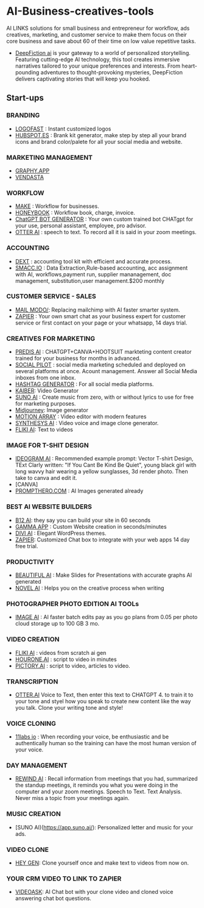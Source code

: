 # AI-Business-creatives-tools 
AI LINKS solutions for small business and entrepreneur for workflow, ads creatives, marketing, and customer service to make them focus on their core business and save about 60 of their time on low value repetitive tasks. 
- [DeepFiction ai]( https://www.deepfiction.ai/?via=easywithai) is your gateway to a world of personalized storytelling. Featuring cutting-edge AI technology, this tool creates immersive narratives tailored to your unique preferences and interests. From heart-pounding adventures to thought-provoking mysteries, DeepFiction delivers captivating stories that will keep you hooked.


## Start-ups
### BRANDING
- [LOGOFAST](https://shipfa.st/tools/logo-fast) : Instant customized logos
- [HUBSPOT.ES](https://www.hubspot.es/brand-kit-generator) : Brank kit generator, make step by step all your brand icons and brand color/palete for all your social media and website.

### MARKETING MANAGEMENT
- [GRAPHY.APP](https://graphy.app/)
- [VENDASTA](https://www.vendasta.com/home)
  
  
### WORKFLOW
- [MAKE](https://www.make.com/en?utm_campaign=gg-dg-nam-demandgen-search-brand&utm_source=google&utm_medium=cpc&utm_content=make&utm_term=make&gad_source=1&gclid=CjwKCAiAk9itBhASEiwA1my_6_Q6JH4KHhrUfr2VtRaobJlKHw3g6fSWTPXyglBZMhGvBt7Pju4tshoCeTMQAvD_BwE) : Workflow for businesses. 
- [HONEYBOOK](https://www.honeybook.com/getstarted?utm_source=google&utm_campaign=856275320&utm_medium=cpc&utm_content=e&utm_term=honeybook&placement=47188924001&device=c&gclsrc=aw.ds&gad_source=1&gclid=CjwKCAiAk9itBhASEiwA1my_6-QDmnmfWXDo6WqubT_uUXW6t4TUICZWYJdeTl-8RJEv9OYiKXkZzBoCh4YQAvD_BwE) : Workflow book, charge, invoice.
- [ChatGPT BOT GENERATOR](https://sendbird.com/products/chatgpt-integration?utm_medium=paid-search&utm_source=google&utm_content=top-converters&utm_campaign=2023-q3-paid-search-google-top-converters&_bt=676750257574&_bk=ai%20chatbot%20builder&_bm=e&_bn=g&gad_source=1&gclid=CjwKCAiAk9itBhASEiwA1my_6ymT7rjqyrislOuP-u2FMKnZksuRGfowZaYq68ENxsz7QP5Za2HPBxoCg1gQAvD_BwE) : Your own custom trained bot CHATgpt for your use, personal assistant, employee, pro advisor.
- [OTTER AI](https://www.otter.ai) : speech to text. To record all it is said in your zoom meetings.

### ACCOUNTING 
- [DEXT](https://www.dext.com) : accounting tool kit with efficient and accurate process.
- [SMACC.IO](https://www.smacc.io) : Data Extraction,Rule-based accounting, acc assignment with AI, workflows,payment run, supplier mananagement, doc management, substitution,user management.$200 monthly

### CUSTOMER SERVICE - SALES 
- [MAIL MODO/](https://www.mailmodo.com/): Replacing mailchimp with AI faster smarter system.
- [ZAPIER](https://zapier.com/ai/chatbot) : Your own smart chat as your business expert for customer service or first contact on your page or your whatsapp, 14 days trial.


### CREATIVES FOR MARKETING
- [PREDIS AI](https://predis.ai/) : CHATGPT+CANVA+HOOTSUIT markteting content creator trained for your business for months in advanced.
- [SOCIAL PILOT](https://www.socialpilot.co/) : social media marketing scheduled and deployed on several platforms at once. Acount management. Answer all Social Media inboxes from one inbox.
- [HASHTAG GENERATOR](https://all-hashtag.com/hashtag-generator.php) : For all social media platforms.
- [KAIBER](https://kaiber.ai/): Video Generator
- [SUNO AI](https://www.suno.ai/) : Create music from zero, with or without lyrics to use for free for marketing purposes.
- [Midjourney](https://www.midjourneyai.ai/): Image generator
- [MOTION ARRAY](https://motionarray.com/?utm_source=google&utm_medium=cpc&utm_campaign=13705712800&utm_content=131044932944&utm_term=motion%20array&keyword=motion%20array&ad=530649732683&matchtype=e&device=c&gad_source=1&gclid=CjwKCAiAk9itBhASEiwA1my_623Z-pF8s27Qto8sRONtPNo7gxLcv3Ehz4O7_51Y_fFc7pBqrkZxjhoCRHIQAvD_BwE) : Video editor with modern features
- [SYNTHESYS AI](https://synthesys.io/?gclid=CjwKCAiAk9itBhASEiwA1my_682oLVgFNjtkpCqC7_8BAsVLVe-M1rMyGhJdzdvmTNs5rw0_VpaG8hoCL50QAvD_BwE) : Video voice and image clone generator. 
- [FLIKI AI](https://fliki.ai): Text to videos

### IMAGE FOR T-SHIT DESIGN
- [IDEOGRAM AI](https://ideogram.ai/login) : Recommended example prompt:  Vector T-shirt Design, TExt Clarly written: "If You Cant Be Kind Be Quiet", young black girl with long wavvy hair wearing a yellow sunglasses, 3d render photo.  Then take to canva and edit it.
- [CANVA]
- [PROMPTHERO.COM](https://prompthero.com/users/sign_up) : AI Images generated already


### BEST AI WEBSITE BUILDERS
- [B12 AI](https://b12.io): they say you can build your site in 60 seconds
- [GAMMA APP](https://gamma.app/?lng=en) : Custom Website creation in seconds/minutes
- [DIVI AI](https://elegantthemes.com.ai) : Elegant WordPress themes.
- [ZAPIER](https://zapier.com): Customized Chat box to integrate with your web apps 14 day free trial. 

### PRODUCTIVITY 
- [BEAUTIFUL AI](https://www.beautiful.ai/) : Make Slides for Presentations with accurate graphs AI generated
- [NOVEL AI](https://www.beautiful.ai/) : Helps you on the creative process when writing

### PHOTOGRAPHER PHOTO EDITION AI TOOLs
- [IMAGE AI](https://www.image-ai.com) : AI faster batch edits pay as you go plans  from 0.05 per photo cloud storage up to 100 GB 3 mo.

### VIDEO CREATION
- [FLIKI AI](https//:www.fliki.ai) : videos from scratch ai gen
- [HOURONE.AI](https://www.hourone.ai) : script to video in minutes
- [PICTORY.AI](https://pictory.ai/) : script to video, articles to video. 

### TRANSCRIPTION 
- [OTTER.AI](https://otter.ai/) Voice to Text, then enter this text to CHATGPT 4. to train it to your tone and styel how you speak to create new content like the way you talk. Clone your writing tone and style!

### VOICE CLONING
- [11labs io](https://elevenlabs.io/) : When recording your voice, be enthusiastic and be authentically human so the training can have the most human version of your voice. 

### DAY MANAGEMENT 
- [REWIND AI](https://www.rewind.ai/) : Recall information from meetings that you had, summarized the standup meetings, it reminds you what you were doing in the computer and your zoom meetings. Speech to Text. Text Analysis. Never miss a topic from your meetings again.

### MUSIC CREATION 
- [SUNO AI)(https://app.suno.ai/): Personalized letter and music for your ads.

### VIDEO CLONE 
- [HEY GEN](https://app.heygen.com/home): Clone yourself once and make text to videos from now on.

### YOUR CRM VIDEO TO LINK TO ZAPIER
- [VIDEOASK](https://www.videoask.com/): AI Chat bot with your clone video and cloned voice answering chat bot questions.

